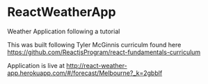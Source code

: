 # ReactWeatherApp
Weather Application following a tutorial


This was built following Tyler McGinnis curriculm found here https://github.com/ReactjsProgram/react-fundamentals-curriculum


Application is live at http://react-weather-app.herokuapp.com/#/forecast/Melbourne?_k=2gbblf
